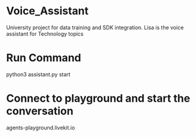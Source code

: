 # Voice_Assistant
University project for data training and SDK integration. Lisa is the voice assistant for Technology topics

# Run Command
python3 assistant.py start

# Connect to playground and start the conversation
agents-playground.livekit.io